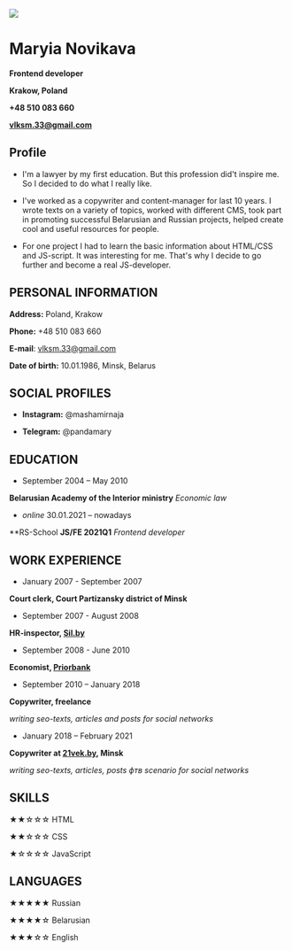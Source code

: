 ![](https://jsfromscratch.files.wordpress.com/2017/10/javascript-30.png?w=200)
# Maryia Novikava

**Frontend developer**

**Krakow, Poland**

**+48 510 083 660**

**vlksm.33@gmail.com**


## Profile 

 - I'm a lawyer by my first education. But this profession did't inspire me. So I
   decided to do what I really like. 
   
 - I've worked as a copywriter and
   content-manager for last 10 years. I wrote texts on a variety of
   topics, worked with different CMS, took part in promoting successful
   Belarusian and Russian projects, helped  create cool and useful
   resources for people. 
   
 - For one project I had to learn the basic
   information about HTML/CSS and JS-script. It was interesting for me.
   That's why I decide to go further and become a real JS-developer.  

## PERSONAL INFORMATION

**Address:** Poland, Krakow

**Phone:** +48 510 083 660

**E-mail**: vlksm.33@gmail.com

**Date of birth:** 10.01.1986, Minsk, Belarus


## SOCIAL PROFILES

-  **Instagram:** @mashamirnaja

 - **Telegram:** @pandamary


## EDUCATION

- September 2004 – May 2010

**Belarusian Academy of the Interior ministry** 
*Economic law*

- _online_ 30.01.2021 – nowadays

**RS-School **JS/FE 2021Q1** 
*Frontend developer*

## WORK EXPERIENCE

 - January 2007 - September 2007
 
 **Сourt clerk, Court Partizansky district of Minsk** 
 
 - September 2007 - August 2008

  **HR-inspector, [Sil.by](http://www.sil.by/)**

 - September 2008 - June 2010
 
  **Economist, [Priorbank](https://www.priorbank.by/eng/business)**

 - September 2010 – January 2018

**Copywriter,  freelance**

*writing seo-texts, articles and posts for social networks*

 - January 2018 – February 2021

**Copywriter at [21vek.by](https://www.21vek.by/), Minsk**

*writing seo-texts, articles, posts фтв scenario for social networks*


## SKILLS

★★☆☆☆ HTML

★★☆☆☆ CSS

★☆☆☆☆ JavaScript

  
## LANGUAGES

★★★★★ Russian

★★★★☆ Belarusian

★★★☆☆ English
